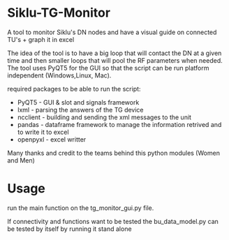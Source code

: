 # Siklu-TG-Monitor
A tool to monitor Siklu's DN nodes and have a visual guide on connected TU's + graph it in excel

The idea of the tool is to have a big loop that will contact the DN at a given time and then smaller loops that will pool the RF parameters when needed.
The tool uses PyQT5 for the GUI so that the script can be run platform independent (Windows,Linux, Mac).

required packages to be able to run the script:

* PyQT5 - GUI & slot and signals framework  
* lxml - parsing the answers of the TG device  
* ncclient - building and sending the xml messages to the unit  
* pandas - dataframe framework to manage the information retrived and to write it to excel  
* openpyxl - excel writter  

Many thanks and credit to the teams behind this python modules (Women and Men)

# Usage

run the main function on the tg_monitor_gui.py file.

If connectivity and functions want to be tested the bu_data_model.py can be tested by itself by running it stand alone
